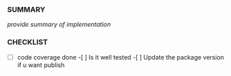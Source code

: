 ### SUMMARY

_provide summary of implementation_

### CHECKLIST

-[ ] code coverage done -[ ] Is it well tested -[ ] Update the package version if u want publish
